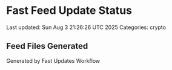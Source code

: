 # Fast Feed Update Status
Last updated: Sun Aug  3 21:26:26 UTC 2025
Categories: crypto

## Feed Files Generated

Generated by Fast Updates Workflow
